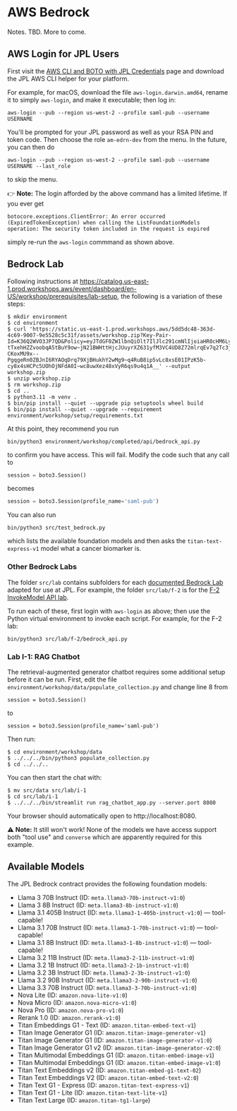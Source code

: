 # AWS Bedrock

Notes. TBD. More to come.


## AWS Login for JPL Users

First visit the [AWS CLI and BOTO with JPL Credentials](https://wiki.jpl.nasa.gov/x/a4XyGQ) page and download the JPL AWS CLI helper for your platform.

For example, for macOS, download the file `aws-login.darwin.amd64`, rename it to simply `aws-login`, and make it executable; then log in:

    aws-login --pub --region us-west-2 --profile saml-pub --username USERNAME

You'll be prompted for your JPL password as well as your RSA PIN and token code. Then choose the role `am-edrn-dev` from the menu. In the future, you can then do

    aws-login --pub --region us-west-2 --profile saml-pub --username USERNAME --last_role

to skip the menu.

👉 **Note:** The login afforded by the above command has a limited lifetime. If you ever get 

    botocore.exceptions.ClientError: An error occurred (ExpiredTokenException) when calling the ListFoundationModels operation: The security token included in the request is expired

simply re-run the `aws-login` commmand as shown above.


## Bedrock Lab

Following instructions at https://catalog.us-east-1.prod.workshops.aws/event/dashboard/en-US/workshop/prerequisites/lab-setup, the following is a variation of these steps:

```console
$ mkdir environment
$ cd environment
$ curl 'https://static.us-east-1.prod.workshops.aws/5dd5dc48-363d-4c69-9007-9e5528c5c31f/assets/workshop.zip?Key-Pair-Id=K36Q2WVO3JP7QD&Policy=eyJTdGF0ZW1lbnQiOlt7IlJlc291cmNlIjoiaHR0cHM6Ly9zdGF0aWMudXMtZWFzdC0xLnByb2Qud29ya3Nob3BzLmF3cy81ZGQ1ZGM0OC0zNjNkLTRjNjktOTAwNy05ZTU1MjhjNWMzMWYvKiIsIkNvbmRpdGlvbiI6eyJEYXRlTGVzc1RoYW4iOnsiQVdTOkVwb2NoVGltZSI6MTc0MzA4MDYzN319fV19&Signature=CnywullBOTkmlqhJbNSqqPjv~jKSeIHw27if2BeBKRujEmNUegPuUixGYMZ~11EYvARfUMIK6R6ZBQyLcsEj75jWa9y2eAzUV6VOX2gHpJ-tTxehHZZvoobqA5tBuY9ow~jN21BWHttHjcJUuyrXZ631yfM3VC4UD8Z72mlrqEv7q2Tc3jIj0XAeSpgjdcw0sb8SqSwyUeX3ZUkAM2c3~TIFVGII4C-CKoxMU9x--PgqgeRn0ZBJnI6RYAOqDrq79XjBHukhY2wMg9~q4RuB8ip5vLc8xsE01IPzK5b-cy8x4sHCPc5UOhOjNFdA0I~wc8uwXez48xVyR6qs9u4q1A__' --output workshop.zip
$ unzip workshop.zip
$ rm workshop.zip
$ cd ..
$ python3.11 -m venv .
$ bin/pip install --quiet --upgrade pip setuptools wheel build
$ bin/pip install --quiet --upgrade --requirement environment/workshop/setup/requirements.txt
```
At this point, they recommend you run

    bin/python3 environment/workshop/completed/api/bedrock_api.py 

to confirm you have access. This will fail. Modify the code such that any call to
```python
session = boto3.Session()
```
becomes
```python
session = boto3.Session(profile_name='saml-pub')
```
You can also run

    bin/python3 src/test_bedrock.py

which lists the available foundation models and then asks the `titan-text-express-v1` model what a cancer biomarker is.

### Other Bedrock Labs

The folder `src/lab` contains subfolders for each [documented Bedrock Lab](https://catalog.us-east-1.prod.workshops.aws/event/dashboard/en-US/workshop/) adapted for use at JPL. For example, the folder `src/lab/f-2` is for the [F-2 InvokeModel API lab](https://catalog.us-east-1.prod.workshops.aws/event/dashboard/en-US/workshop/foundation/bedrock-apis).

To run each of these, first login with `aws-login` as above; then use the Python virtual environment to invoke each script. For example, for the F-2 lab:

    bin/python3 src/lab/f-2/bedrock_api.py


### Lab I-1: RAG Chatbot

The retrieval-augmented generator chatbot requires some additional setup before it can be run. First, edit the file `environment/workshop/data/populate_collection.py` and change line 8 from

    session = boto3.Session()

to

    session = boto3.Session(profile_name='saml-pub')

Then run:
```console
$ cd environment/workshop/data
$ ../../../bin/python3 populate_collection.py
$ cd ../../..
```
You can then start the chat with:
```console
$ mv src/data src/lab/i-1
$ cd src/lab/i-1
$ ../../../bin/streamlit run rag_chatbot_app.py --server.port 8080
```
Your browser should automatically open to http://localhost:8080.

⚠️ **Note:** It still won't work! None of the models we have access support both "tool use" and `converse` which are apparently required for this example.


## Available Models

The JPL Bedrock contract provides the following foundation models:

- Llama 3 70B Instruct (ID: `meta.llama3-70b-instruct-v1:0`)
- Llama 3 8B Instruct (ID: `meta.llama3-8b-instruct-v1:0`)
- Llama 3.1 405B Instruct (ID: `meta.llama3-1-405b-instruct-v1:0`) — tool-capable!
- Llama 3.1 70B Instruct (ID: `meta.llama3-1-70b-instruct-v1:0`) — tool-capable!
- Llama 3.1 8B Instruct (ID: `meta.llama3-1-8b-instruct-v1:0`) — tool-capable!
- Llama 3.2 11B Instruct (ID: `meta.llama3-2-11b-instruct-v1:0`)
- Llama 3.2 1B Instruct (ID: `meta.llama3-2-1b-instruct-v1:0`)
- Llama 3.2 3B Instruct (ID: `meta.llama3-2-3b-instruct-v1:0`)
- Llama 3.2 90B Instruct (ID: `meta.llama3-2-90b-instruct-v1:0`)
- Llama 3.3 70B Instruct (ID: `meta.llama3-3-70b-instruct-v1:0`)
- Nova Lite (ID: `amazon.nova-lite-v1:0`)
- Nova Micro (ID: `amazon.nova-micro-v1:0`)
- Nova Pro (ID: `amazon.nova-pro-v1:0`)
- Rerank 1.0 (ID: `amazon.rerank-v1:0`)
- Titan Embeddings G1 - Text (ID: `amazon.titan-embed-text-v1`)
- Titan Image Generator G1 (ID: `amazon.titan-image-generator-v1`)
- Titan Image Generator G1 (ID: `amazon.titan-image-generator-v1:0`)
- Titan Image Generator G1 v2 (ID: `amazon.titan-image-generator-v2:0`)
- Titan Multimodal Embeddings G1 (ID: `amazon.titan-embed-image-v1`)
- Titan Multimodal Embeddings G1 (ID: `amazon.titan-embed-image-v1:0`)
- Titan Text Embeddings v2 (ID: `amazon.titan-embed-g1-text-02`)
- Titan Text Embeddings V2 (ID: `amazon.titan-embed-text-v2:0`)
- Titan Text G1 - Express (ID: `amazon.titan-text-express-v1`)
- Titan Text G1 - Lite (ID: `amazon.titan-text-lite-v1`)
- Titan Text Large (ID: `amazon.titan-tg1-large`)
